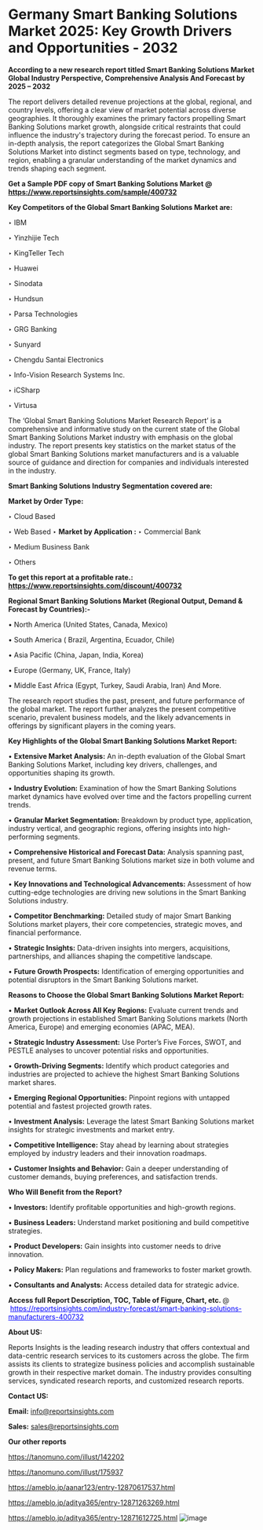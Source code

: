 # Germany Smart Banking Solutions Market 2025: Key Growth Drivers and Opportunities - 2032

<strong>According to a new research report titled Smart Banking Solutions Market Global Industry Perspective, Comprehensive Analysis And Forecast by 2025 – 2032</strong>

The report delivers detailed revenue projections at the global, regional, and country levels, offering a clear view of market potential across diverse geographies. It thoroughly examines the primary factors propelling Smart Banking Solutions market growth, alongside critical restraints that could influence the industry's trajectory during the forecast period. To ensure an in-depth analysis, the report categorizes the Global Smart Banking Solutions Market into distinct segments based on type, technology, and region, enabling a granular understanding of the market dynamics and trends shaping each segment.

<strong>Get a Sample PDF copy of Smart Banking Solutions Market </strong><strong>@<a href=https://www.reportsinsights.com/sample/400732 style=color:#0000ff;> https://www.reportsinsights.com/sample/400732</a></strong></font>

<strong>Key Competitors of the Global Smart Banking Solutions Market are:</strong>

‣ IBM

‣ Yinzhijie Tech

‣ KingTeller Tech

‣ Huawei

‣ Sinodata

‣ Hundsun

‣ Parsa Technologies

‣ GRG Banking

‣ Sunyard

‣ Chengdu Santai Electronics

‣ Info-Vision Research Systems Inc.

‣ iCSharp

‣ Virtusa

The ‘Global Smart Banking Solutions Market Research Report’ is a comprehensive and informative study on the current state of the Global Smart Banking Solutions Market industry with emphasis on the global industry. The report presents key statistics on the market status of the global Smart Banking Solutions market manufacturers and is a valuable source of guidance and direction for companies and individuals interested in the industry.

<strong>Smart Banking Solutions Industry Segmentation covered are:</strong>

<strong>Market by Order Type: </strong>

‣ Cloud Based

‣ Web Based
‣ 
<strong>Market by Application :</strong>
‣ Commercial Bank

‣ Medium Business Bank

‣ Others

<strong>To get this report at a profitable rate.: <a href=https://www.reportsinsights.com/discount/400732 style=color:#0000ff;>https://www.reportsinsights.com/discount/400732</a></strong></font>

<strong>Regional Smart Banking Solutions Market (Regional Output, Demand &amp; Forecast by Countries):-</strong>

• North America (United States, Canada, Mexico)

• South America ( Brazil, Argentina, Ecuador, Chile)

• Asia Pacific (China, Japan, India, Korea)

• Europe (Germany, UK, France, Italy)

• Middle East Africa (Egypt, Turkey, Saudi Arabia, Iran) And More.

The research report studies the past, present, and future performance of the global market. The report further analyzes the present competitive scenario, prevalent business models, and the likely advancements in offerings by significant players in the coming years.

<strong>Key Highlights of the Global Smart Banking Solutions Market Report:</strong>

• <strong>Extensive Market Analysis:</strong> An in-depth evaluation of the Global Smart Banking Solutions Market, including key drivers, challenges, and opportunities shaping its growth.

• <strong>Industry Evolution:</strong> Examination of how the Smart Banking Solutions market dynamics have evolved over time and the factors propelling current trends.

• <strong>Granular Market Segmentation:</strong> Breakdown by product type, application, industry vertical, and geographic regions, offering insights into high-performing segments.

• <strong>Comprehensive Historical and Forecast Data:</strong> Analysis spanning past, present, and future Smart Banking Solutions market size in both volume and revenue terms.

• <strong>Key Innovations and Technological Advancements:</strong> Assessment of how cutting-edge technologies are driving new solutions in the Smart Banking Solutions industry.

• <strong>Competitor Benchmarking:</strong> Detailed study of major Smart Banking Solutions market players, their core competencies, strategic moves, and financial performance.

• <strong>Strategic Insights:</strong> Data-driven insights into mergers, acquisitions, partnerships, and alliances shaping the competitive landscape.

• <strong>Future Growth Prospects:</strong> Identification of emerging opportunities and potential disruptors in the Smart Banking Solutions market.

<strong>Reasons to Choose the Global Smart Banking Solutions Market Report:</strong>

• <strong>Market Outlook Across All Key Regions:</strong> Evaluate current trends and growth projections in established Smart Banking Solutions markets (North America, Europe) and emerging economies (APAC, MEA).

• <strong>Strategic Industry Assessment:</strong> Use Porter’s Five Forces, SWOT, and PESTLE analyses to uncover potential risks and opportunities.

• <strong>Growth-Driving Segments:</strong> Identify which product categories and industries are projected to achieve the highest Smart Banking Solutions market shares.

• <strong>Emerging Regional Opportunities:</strong> Pinpoint regions with untapped potential and fastest projected growth rates.

• <strong>Investment Analysis:</strong> Leverage the latest Smart Banking Solutions market insights for strategic investments and market entry.

• <strong>Competitive Intelligence:</strong> Stay ahead by learning about strategies employed by industry leaders and their innovation roadmaps.

• <strong>Customer Insights and Behavior:</strong> Gain a deeper understanding of customer demands, buying preferences, and satisfaction trends.

<strong>Who Will Benefit from the Report?</strong>

• <strong>Investors:</strong> Identify profitable opportunities and high-growth regions.

• <strong>Business Leaders:</strong> Understand market positioning and build competitive strategies.

• <strong>Product Developers:</strong> Gain insights into customer needs to drive innovation.

• <strong>Policy Makers:</strong> Plan regulations and frameworks to foster market growth.

• <strong>Consultants and Analysts:</strong> Access detailed data for strategic advice.
</ul>
<strong>Access full Report Description, TOC, Table of Figure, Chart, etc. </strong>@  <a href=https://reportsinsights.com/industry-forecast/smart-banking-solutions-manufacturers-400732 style=color:#0000ff;>https://reportsinsights.com/industry-forecast/smart-banking-solutions-manufacturers-400732</a></font>

<strong><strong>About US</strong>:</strong>

Reports Insights is the leading research industry that offers contextual and data-centric research services to its customers across the globe. The firm assists its clients to strategize business policies and accomplish sustainable growth in their respective market domain. The industry provides consulting services, syndicated research reports, and customized research reports.

<strong>Contact US:</strong>

<p class=""""><b>Email:</b> <a href=mailto:info@reportsinsights.com>info@reportsinsights.com</a></p>
<p class=""""><b>Sales:</b> <a href=mailto:sales@reportsinsights.com>sales@reportsinsights.com</a></p>

<strong>Our other reports</strong>

<a href=https://tanomuno.com/illust/142202>https://tanomuno.com/illust/142202</a>

<a href=https://tanomuno.com/illust/175937>https://tanomuno.com/illust/175937</a>

<a href=https://ameblo.jp/aanar123/entry-12870617537.html>https://ameblo.jp/aanar123/entry-12870617537.html</a>

<a href=https://ameblo.jp/aditya365/entry-12871263269.html>https://ameblo.jp/aditya365/entry-12871263269.html</a>

<a href=https://ameblo.jp/aditya365/entry-12871612725.html>https://ameblo.jp/aditya365/entry-12871612725.html</a>
![image](https://github.com/user-attachments/assets/e9a35b4d-6f4b-4335-8c32-4e0af405aaf4)
